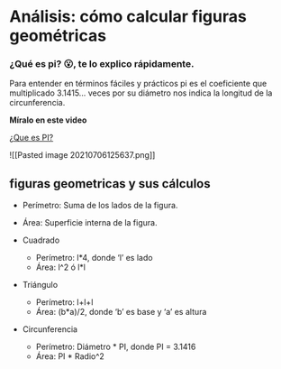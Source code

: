 # Análisis: cómo calcular figuras geométricas

### **¿Qué es pi? 😮, te lo explico rápidamente.**

Para entender en términos fáciles y prácticos pi es el coeficiente que multiplicado 3.1415… veces por su diámetro nos indica la longitud de la circunferencia.

**Míralo en este video**

[¿Que es PI?](https://www.youtube.com/watch?v=EWWvnoQlsas&ab_channel=Platzi)

![[Pasted image 20210706125637.png]]

## figuras geometricas y sus cálculos

-   Perímetro: Suma de los lados de la figura.
    
-   Área: Superficie interna de la figura.
    
-   Cuadrado
    
    -   Perímetro: l*4, donde ‘l’ es lado
    -   Área: l^2 ó l*l
-   Triángulo
    
    -   Perímetro: l+l+l
    -   Área: (b*a)/2, donde ‘b’ es base y ‘a’ es altura
-   Circunferencia
    
    -   Perímetro: Diámetro * PI, donde PI = 3.1416
    -   Área: PI * Radio^2